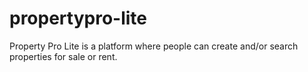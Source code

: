 # propertypro-lite
Property Pro Lite is a platform where people can create and/or search properties for sale or rent.
